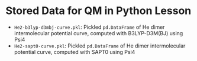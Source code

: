 Stored Data for QM in Python Lesson
===================================

- `He2-b3lyp-d3mbj-curve.pkl`: Pickled `pd.DataFrame` of He dimer intermolecular potential curve, computed with B3LYP-D3M(BJ) using Psi4
- `He2-sapt0-curve.pkl`: Pickled `pd.DataFrame` of He dimer intermolecular potential curve, computed with SAPT0 using Psi4

